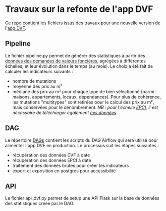 # Travaux sur la refonte de l'app DVF
Ce repo contient les fichiers issus des travaux pour une nouvelle version de l'[app DVF](https://app.dvf.etalab.gouv.fr/).

## Pipeline
Le fichier pipeline.py permet de générer des statistiques à partir des [données des demandes de valeurs foncières](https://files.data.gouv.fr/geo-dvf/latest/csv/), agrégées à différentes échelles, et leur évolution dans le temps (au mois). Le choix a été fait de calculer les indicateurs suivants :
* nombre de mutations
* moyenne des prix au m²
* médiane des prix au m²
pour chaque type de bien sélectionné (parmi : maisons, appartements, locaux, dépendances). Pour plus de cohérence, les mutations "multitypes" sont retirées pour le calcul des prix au m², mais conservées pour le dénombrement.
_NB : pour l'échelle [EPCI](https://www.collectivites-locales.gouv.fr/institutions/les-epci), il est nécessaire de télécharger également [ces données](https://www.collectivites-locales.gouv.fr/institutions/liste-et-composition-des-epci-fiscalite-propre)_

## DAG
Le répertoire [DAGs](https://airflow.apache.org/docs/apache-airflow/stable/concepts/dags.html) contient les scripts du DAG Airflow qui sera utilisé pour alimenter l'app DVF en production. Le processus suit les étapes suivantes :
* récupération des données DVF à date
* récupération des données EPCI à date
* traitement des données brutes pour créer les indicateurs
* export et exposition en postgres pour accessibilité

## API
Le fichier api_dvf.py permet de setup une API Flask sur la base de données des statistiques créée par le DAG.